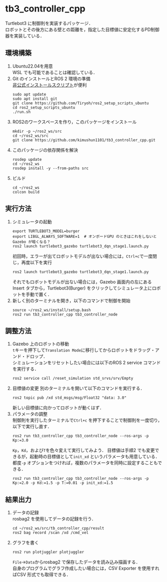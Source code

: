 # tb3_controller_cpp

Turtlebot3 に制御則を実装するパッケージ．  
ロボットとその後方にある壁との距離を，指定した目標値に安定化するPD制御器を実装している．

## 環境構築

1. Ubuntu22.04を用意  
   WSL でも可能であることは確認している．
2. Git のインストールとROS 2 環境の準備  
   [非公式インストールスクリプト](https://github.com/Tiryoh/ros2_setup_scripts_ubuntu)が便利
   ```
   sudo apt update
   sudo apt install git
   git clone https://github.com/Tiryoh/ros2_setup_scripts_ubuntu
   cd ros2_setup_scripts_ubuntu
   ./run.sh
   ```
3. ROS2のワークスペースを作り，このパッケージをインストール
   ```
   mkdir -p ~/ros2_ws/src
   cd ~/ros2_ws/src
   git clone https://github.com/kimushun1101/tb3_controller_cpp.git
   ```
4. このパッケージの依存関係を解決
   ```
   rosdep update
   cd ~/ros2_ws
   rosdep install -y --from-paths src
   ```
5. ビルド
   ```
   cd ~/ros2_ws
   colcon build
   ```

## 実行方法

1. シミュレータの起動
   ```
   export TURTLEBOT3_MODEL=burger
   export LIBGL_ALWAYS_SOFTWARE=1  # オンボードGPU のときはこれをしないとGazebo が暗くなる？
   ros2 launch turtlebot3_gazebo turtlebot3_dqn_stage1.launch.py
   ```
   初回時，エラーが出てロボットモデルが出ない場合には，`Ctrl+c`で一度閉じ，再度以下を実行
   ```
   ros2 launch turtlebot3_gazebo turtlebot3_dqn_stage1.launch.py
   ```
   それでもロボットモデルが出ない場合には，Gazebo 画面内の左にあるInsert タブから，Turtlebot3(Burger) をクリックしてシミュレータ上にロボットを手動で置く．
2. 新しく別のターミナルを開き，以下のコマンドで制御を開始
    ```
   source ~/ros2_ws/install/setup.bash
   ros2 run tb3_controller_cpp tb3_controller_node
   ```

## 調整方法
1. Gazebo 上のロボットの移動  
   `t`キーを押下して`Translation Mode`に移行してからロボットをドラッグ・アンド・ドロップ．  
   シミュレーションをリセットしたい場合には以下のROS 2 service コマンドを実行する．
   ```
   ros2 service call /reset_simulation std_srvs/srv/Empty
   ```
2. 目標値の変更
   別のターミナルを開いて以下のコマンドを実行する．
   ```
   ros2 topic pub /xd std_msgs/msg/Float32 "data: 3.0"
   ```
   新しい目標値に向かってロボットが動くはず．
3. パラメータの調整  
   制御則を実行したターミナルで`Ctrl+c` を押下することで制御則を一度切り，以下で実行し直す．
   ```
   ros2 run tb3_controller_cpp tb3_controller_node --ros-args -p Kp:=3.0
   ```
   `Kp`，`Kd`，および`T`を色々変えて実行してみよう．
   目標値は手順2 でも変更できるが，起動時の目標値として`init_xd` というパラメータも用意している．  
   都度`-p` オプションをつければ，複数のパラメータを同時に設定することもできる．
   ```
   ros2 run tb3_controller_cpp tb3_controller_node --ros-args -p Kp:=2.0 -p Kd:=1.5 -p T:=0.01 -p init_xd:=1.5
   ```

## 結果出力
1. データの記録  
   rosbag2 を使用してデータの記録を行う．
   ```
   cd ~/ros2_ws/src/tb_controller_cpp/result
   ros2 bag record /scan /xd /cmd_vel
   ```
2. グラフを書く
   ```
   ros2 run plotjuggler plotjuggler
   ```
   `File`→`Data`からrosbag2 で保存したデータを読み込み描画する．  
   自身のプログラムでグラフ作成したい場合には，CSV Exporter を使用すればCSV 形式でも取得できる．

